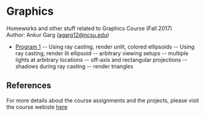 # Graphics
Homeworks and other stuff related to Graphics Course (Fall 2017) <br />
Author: Ankur Garg (agarg12@ncsu.edu)

- [Program 1](./Program1)
-- Using ray casting, render unlit, colored ellipsoids
-- Using ray casting, render lit ellipsoid
-- arbitrary viewing setups
-- multiple lights at arbitrary locations
-- off-axis and rectangular projections
-- shadows during ray casting
-- render triangles


## References
For more details about the course assignments and the projects, please visit the course webiste [here](http://cgclass.csc.ncsu.edu/p/course-index.html)

